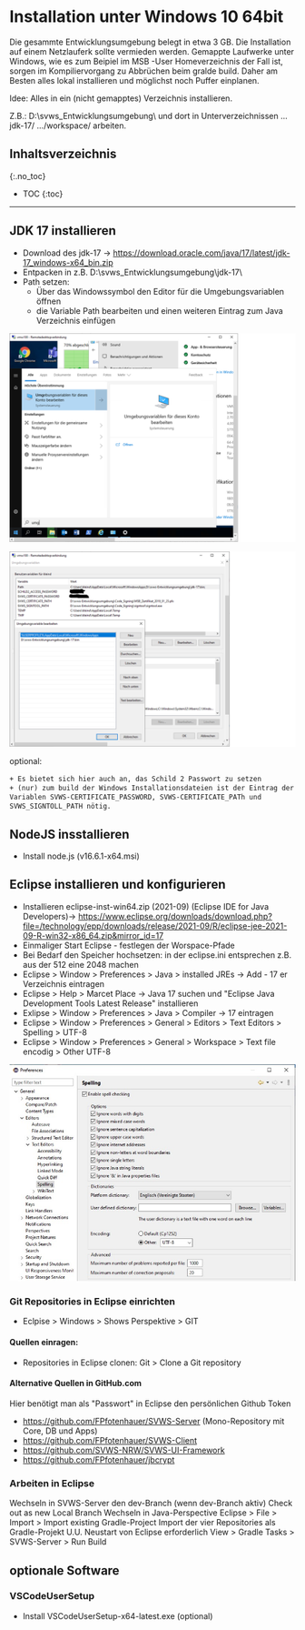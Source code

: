 # Installation unter Windows 10 64bit

Die gesammte Entwicklungsumgebung belegt in etwa 3 GB. Die Installation auf einem Netzlauferk sollte vermieden werden. Gemappte Laufwerke unter Windows, wie es zum Beipiel im MSB -User Homeverzeichnis der Fall ist, sorgen im Kompiliervorgang zu Abbrüchen beim gralde build. Daher am Besten alles lokal installieren und möglichst noch Puffer einplanen. 

Idee: Alles in ein (nicht gemapptes) Verzeichnis installieren.

Z.B.: D:\svws_Entwicklungsumgebung\ und dort in Unterverzeichnissen ... jdk-17/ .../workspace/ arbeiten.

## Inhaltsverzeichnis
{:.no_toc}

- TOC
{:toc}

----



## JDK 17 installieren

+ Download des jdk-17 -> https://download.oracle.com/java/17/latest/jdk-17_windows-x64_bin.zip
+ Entpacken in z.B. D:\svws_Entwicklungsumgebung\jdk-17\
+ Path setzen: 
    + Über das Windowssymbol den Editor für die Umgebungsvariablen öffnen 
    + die Variable Path bearbeiten und einen weiteren Eintrag zum Java Verzeichnis einfügen

![Umgebungsvariablen setzen](Entwicklungsumgebungen/Eclipse-Windows/graphics/Umgebungsvariablen_setzen_1.png)

![Umgebungsvariablen setzen](Entwicklungsumgebungen/Eclipse-Windows/graphics/Umgebungsvariablen_setzen_2.png)

optional:

    + Es bietet sich hier auch an, das Schild 2 Passwort zu setzen
    + (nur) zum build der Windows Installationsdateien ist der Eintrag der Variablen SVWS-CERTIFICATE_PASSWORD, SVWS-CERTIFICATE_PATh und SVWS_SIGNTOLL_PATH nötig. 

## NodeJS insstallieren 

+ Install node.js (v16.6.1-x64.msi)

## Eclipse installieren und konfigurieren

+ Installieren eclipse-inst-win64.zip (2021-09) (Eclipse IDE for Java Developers)-> https://www.eclipse.org/downloads/download.php?file=/technology/epp/downloads/release/2021-09/R/eclipse-jee-2021-09-R-win32-x86_64.zip&mirror_id=17
+ Einmaliger Start Eclipse - festlegen der Worspace-Pfade
+ Bei Bedarf den Speicher hochsetzen: in der eclipse.ini entsprechen z.B. aus der 512 eine 2048 machen
+ Eclipse > Window > Preferences > Java > installed JREs -> Add - 17 er Verzeichnis eintragen
+ Eclipse > Help > Marcet Place -> Java 17 suchen und "Eclipse Java Development Tools Latest Release" installieren
+ Exlipse > Window > Preferences > Java > Compiler -> 17 eintragen
+ Eclipse > Window > Preferences > General > Editors > Text Editors > Spelling > UTF-8
+ Eclipse > Window > Preferences > General > Workspace > Text file encodig > Other UTF-8

![Eclipse-UTF8_Settings](Entwicklungsumgebungen/Eclipse-Windows/graphics/Eclipse-UTF8-Setting.jpg)

### Git Repositories in Eclipse einrichten 

+ Eclpise > Windows > Shows Perspektive > GIT

#### Quellen einragen:

+ Repositories in Eclipse clonen: Git > Clone a Git repository

#### Alternative Quellen in GitHub.com
Hier benötigt man als "Passwort" in Eclipse den persönlichen Github Token 
+ https://github.com/FPfotenhauer/SVWS-Server (Mono-Repository mit Core, DB und Apps)
+ https://github.com/FPfotenhauer/SVWS-Client
+ https://github.com/SVWS-NRW/SVWS-UI-Framework
+ https://github.com/FPfotenhauer/jbcrypt

### Arbeiten in Eclipse

Wechseln in SVWS-Server den dev-Branch (wenn dev-Branch aktiv)
Check out as new Local Branch
Wechseln in Java-Perspective
Eclipse > File > Import > Import existing Gradle-Project
Import der vier Repositories als Gradle-Projekt
U.U. Neustart von Eclipse erforderlich
View > Gradle Tasks > SVWS-Server > Run Build


## optionale Software 

### VSCodeUserSetup
+ Install VSCodeUserSetup-x64-latest.exe (optional)


